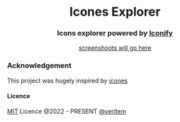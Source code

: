 <center>
<h1>Icones Explorer</h1>
</center>

<center>
  <h3>Icons explorer powered by <a href="https://github.com/iconify/iconify">Iconify</a>
</center>

<center>

[screenshoots will go here]()

</center>


### Acknowledgement

This project was hugely inspired by [icones](https://icones.js.org/)

#### Licence

[MIT](https://github.com/veritem/useform/blob/main/LICENSE) Licence @2022 - PRESENT [@veritem](https://github.com/veritem)
